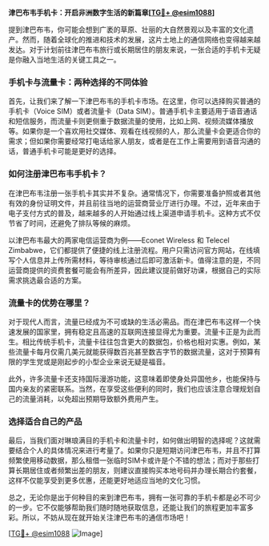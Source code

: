 **津巴布韦手机卡：开启非洲数字生活的新篇章[[TG💪+ @esim1088](https://t.me/s/esim1088)]**

提到津巴布韦，你可能会想到广袤的草原、壮丽的大自然景观以及丰富的文化遗产。然而，随着全球化的推进和技术的发展，这片土地上的通信网络也变得越来越发达。对于计划前往津巴布韦旅行或长期居住的朋友来说，一张合适的手机卡无疑是你融入当地生活的关键工具之一。

### 手机卡与流量卡：两种选择的不同体验

首先，让我们来了解一下津巴布韦的手机卡市场。在这里，你可以选择购买普通的手机卡（Voice SIM）或者流量卡（Data SIM）。普通手机卡主要适用于语音通话和短信服务，而流量卡则更侧重于数据流量的使用，比如上网、视频流媒体播放等。如果你是一个喜欢用社交媒体、观看在线视频的人，那么流量卡会更适合你的需求；但如果你需要经常打电话给家人朋友，或者是在工作上需要用到语音沟通的话，普通手机卡可能是更好的选择。

### 如何注册津巴布韦手机卡？

在津巴布韦注册一张手机卡其实并不复杂。通常情况下，你需要准备护照或者其他有效的身份证明文件，并且前往当地的运营商营业厅进行办理。不过，近年来由于电子支付方式的普及，越来越多的人开始通过线上渠道申请手机卡。这种方式不仅节省了时间，还避免了排队等候的麻烦。

以津巴布韦最大的两家电信运营商为例——Econet Wireless 和 Telecel Zimbabwe，它们都提供了便捷的线上注册流程。用户只需访问官方网站，在线填写个人信息并上传所需材料，等待审核通过后即可激活新卡。值得注意的是，不同运营商提供的资费套餐可能会有所差异，因此建议提前做好功课，根据自己的实际需求挑选最合适的方案。

### 流量卡的优势在哪里？

对于现代人而言，流量已经成为不可或缺的生活必需品。而在津巴布韦这样一个快速发展的国家里，拥有稳定且高速的互联网连接显得尤为重要。流量卡正是为此而生。相比传统手机卡，流量卡往往包含更大的数据包，价格也相对实惠。例如，某些流量卡每月仅需几美元就能获得数百兆甚至数吉字节的数据流量，这对于预算有限的学生党或是刚起步的小型企业来说无疑是福音。

此外，许多流量卡还支持国际漫游功能，这意味着即使身处异国他乡，也能保持与国内亲友的紧密联系。当然，在享受这些便利的同时，我们也应该注意合理规划自己的流量消耗，以免超出预期导致额外费用产生。

### 选择适合自己的产品

最后，当我们面对琳琅满目的手机卡和流量卡时，如何做出明智的选择呢？这就需要结合个人的具体情况来进行考量了。如果你只是短期访问津巴布韦，并且不打算频繁使用移动数据，那么租借一张临时SIM卡或许是个不错的想法；而对于那些打算长期居住或者频繁出差的朋友，则建议直接购买本地号码并办理长期合约套餐，这样不仅能享受到更多优惠，还能更好地适应当地的文化习惯。

总之，无论你是出于何种目的来到津巴布韦，拥有一张可靠的手机卡都是必不可少的一步。它不仅能够帮助我们随时随地获取信息，还能让我们的旅程更加丰富多彩。所以，不妨从现在就开始关注津巴布韦的通信市场吧！

[[TG💪+ @esim1088](https://t.me/s/esim1088) ![Image](https://i.postimg.cc/4NQfJmqS/Snipaste-2025-05-13-00-14-12.png)]